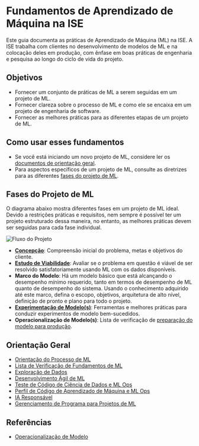 # Fundamentos de Aprendizado de Máquina na ISE

Este guia documenta as práticas de Aprendizado de Máquina (ML) na ISE. A ISE trabalha com clientes no desenvolvimento de modelos de ML e na colocação deles em produção, com ênfase em boas práticas de engenharia e pesquisa ao longo do ciclo de vida do projeto.

## Objetivos

* Fornecer um conjunto de práticas de ML a serem seguidas em um projeto de ML.
* Fornecer clareza sobre o processo de ML e como ele se encaixa em um projeto de engenharia de software.
* Fornecer as melhores práticas para as diferentes etapas de um projeto de ML.

## Como usar esses fundamentos

* Se você está iniciando um novo projeto de ML, considere ler os [documentos de orientação geral](#orientacao-geral).
* Para aspectos específicos de um projeto de ML, consulte as diretrizes para as diferentes [fases do projeto de ML](#fases-do-projeto-de-ml).

## Fases do Projeto de ML

O diagrama abaixo mostra diferentes fases em um projeto de ML ideal. Devido a restrições práticas e requisitos, nem sempre é possível ter um projeto estruturado dessa maneira, no entanto, as melhores práticas devem ser seguidas para cada fase individual.

![Fluxo do Projeto](images/flow.png)

* **[Concepção](ml-formulacao-problema-concepcao.md)**: Compreensão inicial do problema, metas e objetivos do cliente.
* **[Estudo de Viabilidade](ml-estudo-viabilidade.md)**: Avaliar se o problema em questão é viável de ser resolvido satisfatoriamente usando ML com os dados disponíveis.
* **Marco do Modelo**: Há um modelo básico que está alcançando o desempenho mínimo requerido, tanto em termos de desempenho de ML quanto de desempenho do sistema. Usando o conhecimento adquirido até este marco, defina o escopo, objetivos, arquitetura de alto nível, definição de pronto e plano para todo o projeto.
* **[Experimentação de Modelo(s)](ml-experimentacao.md)**: Ferramentas e melhores práticas para conduzir experimentos de modelo bem-sucedidos.
* **Operacionalização de Modelo(s)**: Lista de verificação de [preparação do modelo para produção](ml-checklist-modelo.md).

## Orientação Geral

* [Orientação do Processo de ML](ml-processo-proposto.md)
* [Lista de Verificação de Fundamentos de ML](ml-lista-verificacao-fundamentos.md)
* [Exploração de Dados](ml-exploracao-dados.md)
* [Desenvolvimento Ágil de ML](ml-gerenciamento-projeto.md)
* [Teste de Código de Ciência de Dados e ML Ops](ml-teste.md)
* [Perfil de Código de Aprendizado de Máquina e ML Ops](ml-perfil-codigo.md)
* [IA Responsável](ia-responsavel.md)
* [Gerenciamento de Programa para Projetos de ML](ml-orientacao-tpm.md)

## Referências

* [Operacionalização de Modelo](https://github.com/Microsoft/MLOps)

